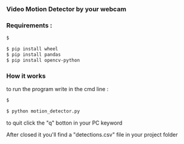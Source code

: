 ### Video Motion Detector by your webcam




### Requirements  :
```bash
$ 

$ pip install wheel
$ pip install pandas
$ pip install opencv-python

```

### How it works 

to run the program write in the cmd line :
```bash
$ 

$ python motion_detector.py

```
	
to quit click the "q" botton in your PC keyword

After closed it you'll find a "detections.csv" file in your project folder
